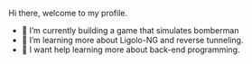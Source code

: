 Hi there, welcome to my profile.
- 🔭 I’m currently building a game that simulates bomberman
- 🌱 I’m learning more about Ligolo-NG and reverse tunneling.
- 🤔 I want help learning more about back-end programming.

